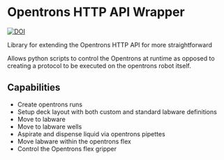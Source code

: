 # Opentrons HTTP API Wrapper

[![DOI](https://zenodo.org/badge/811876469.svg)](https://doi.org/10.5281/zenodo.15311179)


Library for extending the Opentrons HTTP API for more straightforward 

Allows python scripts to control the Opentrons at runtime as opposed to creating a protocol to be executed on the opentrons robot itself.

## Capabilities
* Create opentrons runs
* Setup deck layout with both custom and standard labware definitions
* Move to labware
* Move to labware wells
* Aspirate and dispense liquid via opentrons pipettes
* Move labware within the opentrons flex
* Control the Opentrons flex gripper
